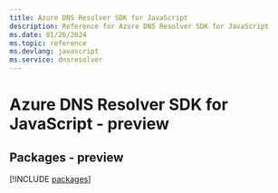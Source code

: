 ```yaml
---
title: Azure DNS Resolver SDK for JavaScript
description: Reference for Azure DNS Resolver SDK for JavaScript
ms.date: 01/26/2024
ms.topic: reference
ms.devlang: javascript
ms.service: dnsresolver
---
```

# Azure DNS Resolver SDK for JavaScript - preview
## Packages - preview
[!INCLUDE [packages](dns-resolver-index.md)]